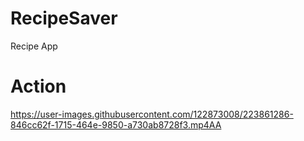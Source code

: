 # RecipeSaver

Recipe App

# Action

https://user-images.githubusercontent.com/122873008/223861286-846cc62f-1715-464e-9850-a730ab8728f3.mp4AA
